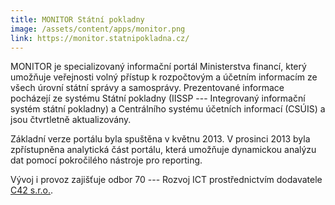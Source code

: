 ```yaml
---
title: MONITOR Státní pokladny
image: /assets/content/apps/monitor.png
link: https://monitor.statnipokladna.cz/
---
```

MONITOR je specializovaný informační portál Ministerstva financí, který umožňuje veřejnosti volný přístup k rozpočtovým a účetním infor&shy;macím ze všech úrovní státní správy a samosprávy. Prezentované informace pocházejí ze systému Státní pokladny (IISSP --- Integro&shy;vaný infor&shy;mační systém státní pokladny) a Centrálního systému účetních informací (CSÚIS) a jsou čtvrtletně aktualizovány.

Základní verze portálu byla spuštěna v květnu 2013. V prosinci 2013 byla zpřístupněna analytická část portálu, která umožňuje dyna&shy;mickou analýzu dat pomocí pokročilého nástroje pro reporting.

Vývoj i provoz zajišťuje odbor 70 --- Rozvoj ICT prostřednictvím dodavatele [C42 s.r.o.](https://www.c42.cz/).